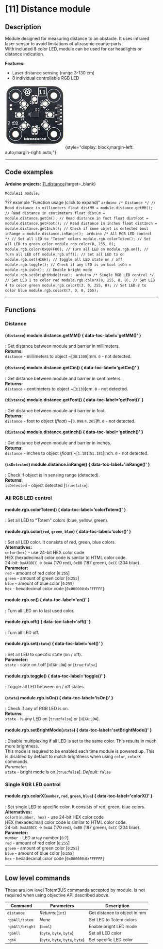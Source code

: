 # [11] Distance module

## Description

Module designed for measuring distance to an obstacle. It uses infrared laser sensor to avoid limitations of ultrasonic counterparts.  
With included 8 color LED, module can be used for car headlights or distance indication.  

**Features:**  

- Laser distance sensing (range 3-130 cm)  
- 8 individual controllable RGB LED  

![Totem Module 11](/assets/images/module_11.jpg){style="display: block;margin-left: auto;margin-right: auto;"}

***

## Code examples

**Arduino projects:** [11_distance](https://github.com/totemmaker/TotemArduinoBoards/tree/master/libraries/TotemBUS/examples/11_distance){target=_blank}

```arduino
Module11 module;
```

??? example "Function usage (click to expand)"
    ```arduino
    /* Distance */
    // Read distance in millimeters
    float distMM = module.distance.getMM();
    // Read distance in centimeters
    float distCm = module.distance.getCm();
    // Read distance in foot
    float distFoot = module.distance.getFoot();
    // Read distance in inches
    float distInch = module.distance.getInch();
    // Check if some objet is detected
    bool inRange = module.distance.inRange();
    ```
    ```arduino
    /* All RGB LED control */
    // Set all LED to "Totem" colors
    module.rgb.colorTotem();
    // Set all LED to green color
    module.rgb.color(0, 255, 0);
    module.rgb.color(0x00FF00);
    // Turn all LED on
    module.rgb.on();
    // Turn all LED off
    module.rgb.off();
    // Set all LED to on
    module.rgb.set(HIGH);
    // Toggle all LED state on / off
    module.rgb.toggle();
    // Check if any LED is on
    bool isOn = module.rgb.isOn();
    // Enable bright mode
    module.rgb.setBrightMode(true);
    ```
    ```arduino
    /* Single RGB LED control */
    // Set LED 1 to color red
    module.rgb.colorX(0, 255, 0, 0);
    // Set LED 4 to color green
    module.rgb.colorX(3, 0, 255, 0);
    // Set LED 8 to color blue
    module.rgb.colorX(7, 0, 0, 255);
    ```

***

## Functions

### Distance

#### (`distance`) module.distance.getMM() { data-toc-label='getMM()' }
: Get distance between module and barrier in millimeters.  
**Returns:**  
`distance` - millimeters to object ~[`30`:`1300`]mm. `0` - not detected.  

#### (`distance`) module.distance.getCm() { data-toc-label='getCm()' }
: Get distance between module and barrier in centimeters.  
**Returns:**  
`distance` - centimeters to object ~[`3`:`130`]cm. `0` - not detected.  

#### (`distance`) module.distance.getFoot() { data-toc-label='getFoot()' }
: Get distance between module and barrier in foot.  
**Returns:**  
`distance` - foot to object (_float_) ~[`0.098`:`4.265`]ft. `0` - not detected.  

#### (`distance`) module.distance.getInch() { data-toc-label='getInch()' }
: Get distance between module and barrier in inches.  
**Returns:**  
`distance` - inches to object (_float_) ~[`1.181`:`51.181`]inch. `0` - not detected.  

#### (`isDetected`) module.distance.inRange() { data-toc-label='inRange()' }
: Check if object is in sensing range (detected).  
**Returns:**  
`isDetected` - object detected [`true`:`false`].  

### All RGB LED control

#### module.rgb.colorTotem() { data-toc-label='colorTotem()' }
: Set all LED to "Totem" colors (blue, yellow, green).  

#### module.rgb.color(`red`, `green`, `blue`) { data-toc-label='color()' }
: Set all LED color. It consists of red, green, blue colors.  
**Alternatives:**  
`color(hex)` - use 24-bit HEX color code  
HEX (hexadecimal) color code is similar to HTML color code.  
24-bit: `0xAABBCC` → `0xAA` (170 red), `0xBB` (187 green), `0xCC` (204 blue).  
**Parameter:**  
`red` - amount of red color [`0`:`255`]  
`green` - amount of green color [`0`:`255`]  
`blue` - amount of blue color [`0`:`255`]  
`hex` - hexadecimal color code [`0x000000`:`0xFFFFFF`]  

#### module.rgb.on() { data-toc-label='on()' }
: Turn all LED on to last used color.  

#### module.rgb.off() { data-toc-label='off()' }
: Turn all LED off.  

#### module.rgb.set(`state`) { data-toc-label='set()' }
: Set all LED to specific state (on / off).  
**Parameter:**  
`state` - state on / off [`HIGH`:`LOW`] or [`true`:`false`]  

#### module.rgb.toggle() { data-toc-label='toggle()' }
: Toggle all LED between on / off states.  

#### (`state`) module.rgb.isOn() { data-toc-label='isOn()' }
: Check if any of RGB LED is on.  
**Returns:**  
`state` - is any LED on [`true`:`false`] or [`HIGH`:`LOW`].  

#### module.rgb.setBrightMode(`state`) { data-toc-label='setBrightMode()' }
: Disable multiplexing if all LED is set to the same color. This results in much more brightness.  
This mode is required to be enabled each time module is powered up. This is disabled by default to match brightness when using `color`, `colorX` commands.  
_Parameter:_  
`state` - bright mode is on [`true`:`false`]. _Default:_ `false`  

### Single RGB LED control

#### module.rgb.colorX(`number`, `red`, `green`, `blue`) { data-toc-label='colorX()' }
: Set single LED to specific color. It consists of red, green, blue colors.  
**Alternatives:**  
`colorX(number, hex)` - use 24-bit HEX color code  
HEX (hexadecimal) color code is similar to HTML color code.  
24-bit: `0xAABBCC` → `0xAA` (170 red), `0xBB` (187 green), `0xCC` (204 blue).  
**Parameter:**  
`number` - LED array number [`0`:`7`]  
`red` - amount of red color [`0`:`255`]  
`green` - amount of green color [`0`:`255`]  
`blue` - amount of blue color [`0`:`255`]  
`hex` - hexadecimal color code [`0x000000`:`0xFFFFFF`]  

***

## Low level commands

These are low level TotemBUS commands accepted by module. Is not required when using objective API described above.

| Command | Parameters | Description |
| ------- | ---------- | ----------- |
| `distance` | _Returns:_(`int`) | Get distance to object in mm |
| `rgbAll/totem` | _None_ | Set LED to Totem colors |
| `rgbAll/bright` | (`bool`) | Enable bright LED mode |
| `rgbAll` | (`byte`, `byte`, `byte`) | Set all LED color |
| `rgbX` | (`byte`, `byte`, `byte`, `byte`) | Set specific LED color |
